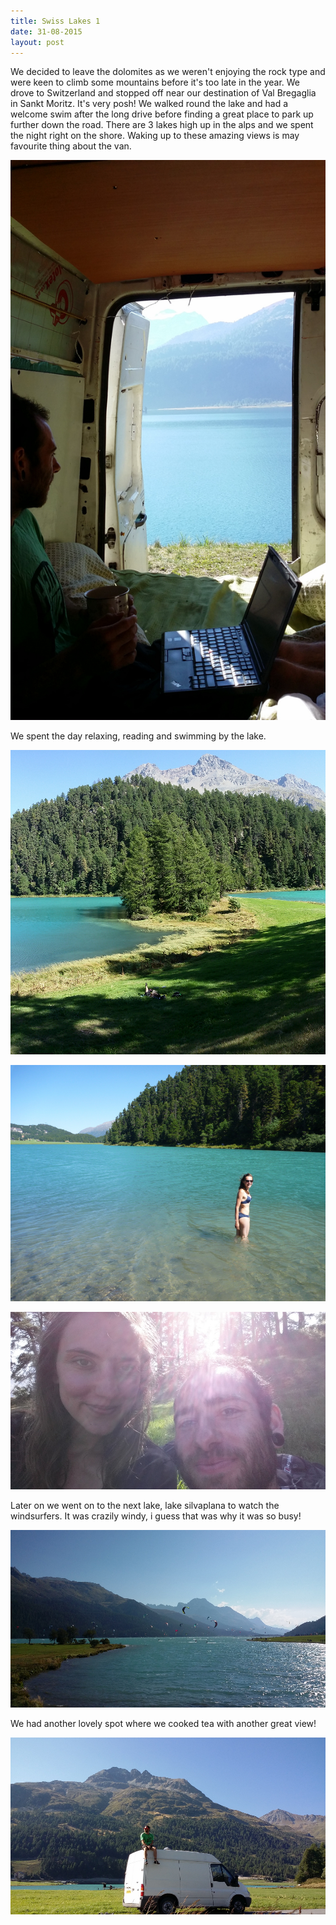 ```yaml
---
title: Swiss Lakes 1
date: 31-08-2015
layout: post
---
```


We decided to leave the dolomites as we weren't enjoying the rock type and were keen to climb some mountains before it's too late in the year. We drove to Switzerland and stopped off near our destination of Val Bregaglia in Sankt Moritz. It's very posh! We walked round the lake and had a welcome swim after the long drive before finding a great place to park up further down the road. There are 3 lakes high up in the alps and we spent the night right on the shore. Waking up to these amazing views is may favourite thing about the van.

![lakemorning](/assets/images/swisslakespt1/20150830_095930.jpg)

We spent the day relaxing, reading and swimming by the lake.

![lake](/assets/images/swisslakespt1/20150830_155314.jpg)

![lake2](/assets/images/swisslakespt1/P1090870.JPG)

![selfie](/assets/images/swisslakespt1/20150830_155513.jpg)

Later on we went on to the next lake, lake silvaplana to watch the windsurfers. It was crazily windy, i guess that was why it was so busy!

![kitesurfers](/assets/images/swisslakespt1/20150830_165941.jpg)

We had another lovely spot where we cooked tea with another great view!

![onthevan](/assets/images/swisslakespt1/20150830_165622.jpg)
